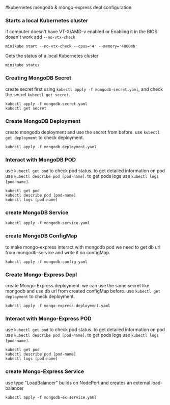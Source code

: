 #kubernetes mongodb & mongo-express depl configuration


###  Starts a local Kubernetes cluster
if computer doesn't have VT-X/AMD-v enabled or Enabling it in the BIOS dosen't work add `--no-vtx-check`

```
minikube start --no-vtx-check --cpus='4' --memory='4000mb'
```
Gets the status of a local Kubernetes cluster

```
minikube status
```

### Creating MongoDB Secret 
create secret first using `kubectl apply -f mongodb-secret.yaml`, and check the secret `kubectl get secret`.
```
kubectl apply -f mongodb-secret.yaml
kubectl get secret
```

### Create MongoDB Deployment
create mongodb deployment and use the secret from before. use `kubectl get deployment` to check deployment.
```
kubectl apply -f mongodb-deployment.yaml
```

### Interact with MongoDB POD
use `kubectl get pod` to check pod status. to get detailed information on pod use `kubectl describe pod [pod-name]`. to get pods logs use `kubectl logs [pod-name]`.
```
kubectl get pod
kubectl describe pod [pod-name]
kubectl logs [pod-name]
```

### create MongoDB Service
```
kubectl apply -f mongodb-service.yaml
```

### create MongoDB ConfigMap
to make mongo-express interact with mongodb pod we need to get db url from mongodb-service and write it on configMap.
```
kubectl apply -f mongodb-config.yaml
```

### Create Mongo-Express Depl
create Mongo-Express deployment. we can use the same secret like mongodb and use db url from created configMap before. use `kubectl get deployment` to check deployment.
```
kubectl apply -f mongo-express-deployment.yaml
```

### Interact with Mongo-Express POD
use `kubectl get pod` to check pod status. to get detailed information on pod use `kubectl describe pod [pod-name]`. to get pods logs use `kubectl logs [pod-name]`.
```
kubectl get pod
kubectl describe pod [pod-name]
kubectl logs [pod-name]
```
### create Mongo-Express Service
use type "LoadBalancer" builds on NodePort and creates an external load-balancer
```
kubectl apply -f mongodb-ex-service.yaml
```
